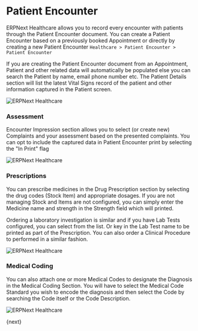<!-- add-breadcrumbs -->
# Patient Encounter
ERPNext Healthcare allows you to record every encounter with patients through the Patient Encounter document. You can create a Patient Encounter based on a previously booked Appointment or directly by creating a new Patient Encounter
`Healthcare > Patient Encounter > Patient Encounter`

If you are creating the Patient Encounter document from an Appointment, Patient and other related data will automatically be populated else you can search the Patient by name, email phone number etc. The Patient Details section will list the latest Vital Signs record of the patient and other information captured in the Patient screen.

<img class="screenshot" alt="ERPNext Healthcare" src="{{docs_base_url}}/assets/img/healthcare/encounter_1.png">

### Assessment

Encounter Impression section allows you to select (or create new) Complaints and your assessment based on the presented complaints. You can opt to include the captured data in Patient Encounter print by selecting the "In Print" flag

<img class="screenshot" alt="ERPNext Healthcare" src="{{docs_base_url}}/assets/img/healthcare/encounter_2.png">

### Prescriptions

You can prescribe medicines in the Drug Prescription section by selecting the drug codes (Stock Item) and appropriate dosages. If you are not managing Stock and Items are not configured, you can simply enter the Medicine name and strength in the Strength field which will printed.

Ordering a laboratory investigation is similar and if you have Lab Tests configured, you can select from the list. Or key in the Lab Test name to be printed as part of the Prescription. You can also order a Clinical Procedure to performed in a similar fashion.

<img class="screenshot" alt="ERPNext Healthcare" src="{{docs_base_url}}/assets/img/healthcare/encounter_3.png">

### Medical Coding
You can also attach one or more Medical Codes to designate the Diagnosis in the Medical Coding Section. You will have to select the Medical Code Standard you wish to encode the diagnosis and then select the Code by searching the Code itself or the Code Description.

<img class="screenshot" alt="ERPNext Healthcare" src="{{docs_base_url}}/assets/img/healthcare/encounter_4.png">

{next}
